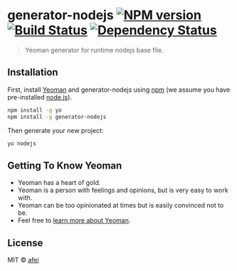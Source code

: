 # generator-nodejs [![NPM version][npm-image]][npm-url] [![Build Status][travis-image]][travis-url] [![Dependency Status][daviddm-image]][daviddm-url]
> Yeoman generator for runtime nodejs base file.

## Installation

First, install [Yeoman](http://yeoman.io) and generator-nodejs using [npm](https://www.npmjs.com/) (we assume you have pre-installed [node.js](https://nodejs.org/)).

```bash
npm install -g yo
npm install -g generator-nodejs
```

Then generate your new project:

```bash
yo nodejs
```

## Getting To Know Yeoman

 * Yeoman has a heart of gold.
 * Yeoman is a person with feelings and opinions, but is very easy to work with.
 * Yeoman can be too opinionated at times but is easily convinced not to be.
 * Feel free to [learn more about Yeoman](http://yeoman.io/).

## License

MIT © [afei](https://github.com/afeiship)


[npm-image]: https://badge.fury.io/js/generator-nodejs.svg
[npm-url]: https://npmjs.org/package/generator-nodejs
[travis-image]: https://travis-ci.org/afeiship/generator-nodejs.svg?branch=master
[travis-url]: https://travis-ci.org/afeiship/generator-nodejs
[daviddm-image]: https://david-dm.org/afeiship/generator-nodejs.svg?theme=shields.io
[daviddm-url]: https://david-dm.org/afeiship/generator-nodejs
